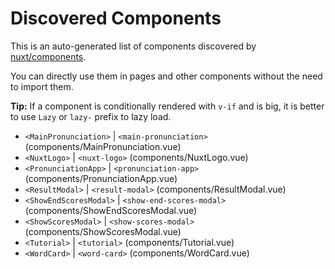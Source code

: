 # Discovered Components

This is an auto-generated list of components discovered by [nuxt/components](https://github.com/nuxt/components).

You can directly use them in pages and other components without the need to import them.

**Tip:** If a component is conditionally rendered with `v-if` and is big, it is better to use `Lazy` or `lazy-` prefix to lazy load.

- `<MainPronunciation>` | `<main-pronunciation>` (components/MainPronunciation.vue)
- `<NuxtLogo>` | `<nuxt-logo>` (components/NuxtLogo.vue)
- `<PronunciationApp>` | `<pronunciation-app>` (components/PronunciationApp.vue)
- `<ResultModal>` | `<result-modal>` (components/ResultModal.vue)
- `<ShowEndScoresModal>` | `<show-end-scores-modal>` (components/ShowEndScoresModal.vue)
- `<ShowScoresModal>` | `<show-scores-modal>` (components/ShowScoresModal.vue)
- `<Tutorial>` | `<tutorial>` (components/Tutorial.vue)
- `<WordCard>` | `<word-card>` (components/WordCard.vue)
